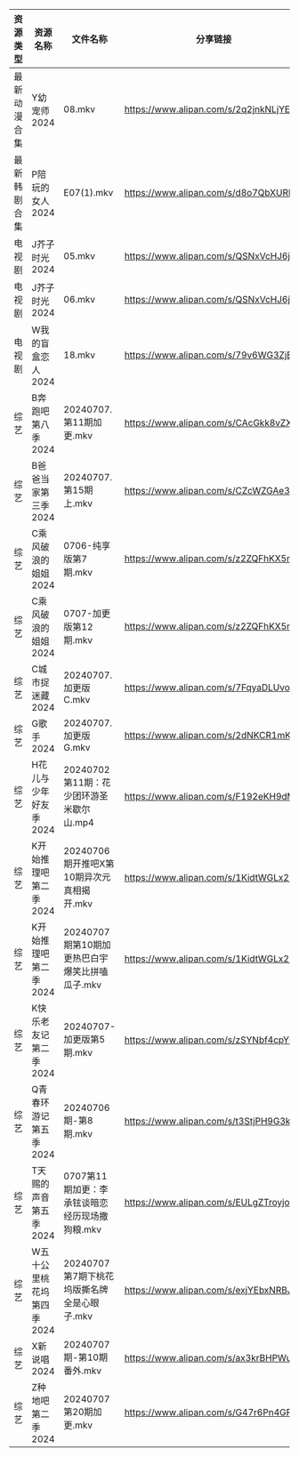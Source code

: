 | 资源类型   | 资源名称            | 文件名称                           | 分享链接                                 | 更新时间                |
| ------ | --------------- | ------------------------------ | ------------------------------------ | ------------------- |
| 最新动漫合集 | Y幼宠师2024        | 08.mkv                         | https://www.alipan.com/s/2q2jnkNLjYE | 2024-07-07 12:09:53 |
| 最新韩剧合集 | P陪玩的女人2024      | E07(1).mkv                     | https://www.alipan.com/s/d8o7QbXUREf | 2024-07-07 00:09:48 |
| 电视剧    | J芥子时光2024       | 05.mkv                         | https://www.alipan.com/s/QSNxVcHJ6jZ | 2024-07-07 14:05:41 |
| 电视剧    | J芥子时光2024       | 06.mkv                         | https://www.alipan.com/s/QSNxVcHJ6jZ | 2024-07-07 14:05:41 |
| 电视剧    | W我的盲盒恋人2024     | 18.mkv                         | https://www.alipan.com/s/79v6WG3ZjBK | 2024-07-07 14:06:50 |
| 综艺     | B奔跑吧第八季2024     | 20240707.第11期加更.mkv            | https://www.alipan.com/s/CAcGkk8vZXT | 2024-07-07 14:07:02 |
| 综艺     | B爸爸当家第三季2024    | 20240707.第15期上.mkv             | https://www.alipan.com/s/CZcWZGAe35k | 2024-07-07 14:07:05 |
| 综艺     | C乘风破浪的姐姐2024    | 0706-纯享版第7期.mkv                | https://www.alipan.com/s/z2ZQFhKX5nR | 2024-07-07 14:07:14 |
| 综艺     | C乘风破浪的姐姐2024    | 0707-加更版第12期.mkv               | https://www.alipan.com/s/z2ZQFhKX5nR | 2024-07-07 14:07:14 |
| 综艺     | C城市捉迷藏2024      | 20240707.加更版C.mkv              | https://www.alipan.com/s/7FqyaDLUvoi | 2024-07-07 14:07:16 |
| 综艺     | G歌手2024         | 20240707.加更版G.mkv              | https://www.alipan.com/s/2dNKCR1mK3D | 2024-07-07 14:07:22 |
| 综艺     | H花儿与少年好友季2024   | 20240702 第11期：花少团环游圣米歇尔山.mp4   | https://www.alipan.com/s/F192eKH9dMy | 2024-07-07 18:07:39 |
| 综艺     | K开始推理吧第二季2024   | 20240706期开推吧X第10期异次元真相揭开.mkv   | https://www.alipan.com/s/1KidtWGLx2b | 2024-07-07 14:07:39 |
| 综艺     | K开始推理吧第二季2024   | 20240707期第10期加更热巴白宇爆笑比拼嗑瓜子.mkv | https://www.alipan.com/s/1KidtWGLx2b | 2024-07-07 14:07:39 |
| 综艺     | K快乐老友记第二季2024   | 20240707-加更版第5期.mkv            | https://www.alipan.com/s/zSYNbf4cpYQ | 2024-07-07 14:07:47 |
| 综艺     | Q青春环游记第五季2024   | 20240706期-第8期.mkv              | https://www.alipan.com/s/t3StjPH9G3k | 2024-07-07 00:08:29 |
| 综艺     | T天赐的声音第五季2024   | 0707第11期加更：李承铉谈暗恋经历现场撒狗粮.mkv   | https://www.alipan.com/s/EULgZTroyjo | 2024-07-07 14:08:29 |
| 综艺     | W五十公里桃花坞第四季2024 | 20240707第7期下桃花坞版撕名牌全是心眼子.mkv   | https://www.alipan.com/s/exjYEbxNRBJ | 2024-07-07 14:08:32 |
| 综艺     | X新说唱2024        | 20240707期-第10期番外.mkv           | https://www.alipan.com/s/ax3krBHPWuN | 2024-07-07 14:08:49 |
| 综艺     | Z种地吧第二季2024     | 20240707第20期加更.mkv             | https://www.alipan.com/s/G47r6Pn4GFV | 2024-07-07 14:08:54 |
